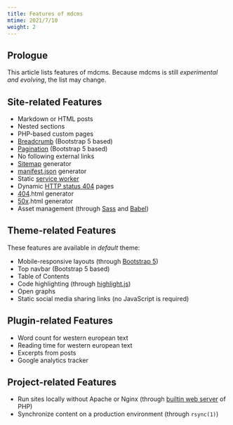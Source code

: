 ```yaml
---
title: Features of mdcms
mtime: 2021/7/10
weight: 2
---
```


## Prologue

This article lists features of mdcms. Because mdcms is still *experimental and evolving*, the list may change.

## Site-related Features

* Markdown or HTML posts
* Nested sections
* PHP-based custom pages
* [Breadcrumb](https://en.wikipedia.org/wiki/Breadcrumb_navigation) (Bootstrap 5 based)
* [Pagination](https://en.wikipedia.org/wiki/Pagination) (Bootstrap 5 based)
* No following external links
* [Sitemap](https://en.wikipedia.org/wiki/Site_map) generator
* [manifest.json](https://developer.mozilla.org/en-US/docs/Mozilla/Add-ons/WebExtensions/manifest.json) generator
* Static [service worker](https://developers.google.com/web/fundamentals/primers/service-workers)
* Dynamic [HTTP status 404](https://developer.mozilla.org/en-US/docs/Web/HTTP/Status/404) pages
* [404](https://developer.mozilla.org/en-US/docs/Web/HTTP/Status/404).html generator
* [50x](https://developer.mozilla.org/en-US/docs/Web/HTTP/Status/500).html generator
* Asset management (through [Sass](https://sass-lang.com/) and [Babel](https://babeljs.io/))

## Theme-related Features

These features are available in *default* theme:

* Mobile-responsive layouts (through [Bootstrap 5](https://getbootstrap.com/docs/5.0/getting-started/introduction/))
* Top navbar (Bootstrap 5 based)
* Table of Contents
* Code highlighting (through [highlight.js](https://highlightjs.org/))
* Open graphs
* Static social media sharing links (no JavaScript is required)

## Plugin-related Features

* Word count for western european text
* Reading time for western european text
* Excerpts from posts
* Google analytics tracker

## Project-related Features

* Run sites locally without Apache or Nginx (through [builtin web server](https://www.php.net/manual/en/features.commandline.webserver.php) of PHP)
* Synchronize content on a production environment (through `rsync(1)`)
